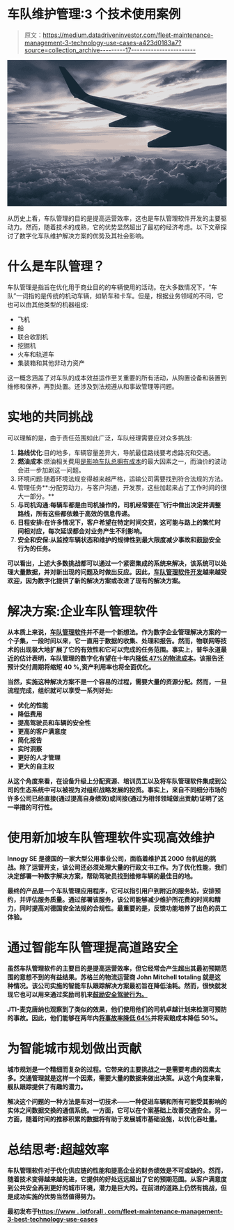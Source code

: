 # 车队维护管理:3 个技术使用案例

> 原文：<https://medium.datadriveninvestor.com/fleet-maintenance-management-3-technology-use-cases-a423d0183a7?source=collection_archive---------17----------------------->

![](img/fc86d78be1caa133328e57841547d48f.png)

从历史上看，车队管理的目的是提高运营效率，这也是车队管理软件开发的主要驱动力。然而，随着技术的成熟，它的优势显然超出了最初的经济考虑。以下文章探讨了数字化车队维护解决方案的优势及其社会影响。

# 什么是车队管理？

车队管理是指旨在优化用于商业目的的车辆使用的活动。在大多数情况下，“车队”一词指的是传统的机动车辆，如轿车和卡车。但是，根据业务领域的不同，它也可以由其他类型的机器组成:

*   飞机
*   船
*   联合收割机
*   挖掘机
*   火车和轨道车
*   集装箱和其他非动力资产

这一概念涵盖了对车队的成本效益运作至关重要的所有活动，从购置设备和装置到维修和保养，再到处置。还涉及到法规遵从和事故管理等问题。

# 实地的共同挑战

可以理解的是，由于责任范围如此广泛，车队经理需要应对众多挑战:

1.  **路线优化**:目的地多，车辆容量差异大，导航最佳路线要考虑路况和交通。
2.  **燃油成本**:燃油相关费用[是影响车队总拥有成本](https://www.automotive-fleet.com/346725/containing-fuel-spend-is-a-top-fleet-focus-despite-price-stability)的最大因素之一，而油价的波动会进一步加剧这一问题。
3.  环境问题:随着环境法规变得越来越严格，运输公司需要找到符合法规的方法。
4.  管理任务**:分配劳动力，与客户沟通，开发票，这些加起来占了工作时间的很大一部分。**
5.  ****与司机沟通**:每辆车都是由司机操作的，司机经常要在飞行中做出决定并调整路线，所有这些都依赖于高效的信息传递。**
6.  ****日程安排**:在许多情况下，客户希望在特定时间交货，这可能与路上的繁忙时间相对应，每次延误都会对业务产生不利影响。**
7.  ****安全和安保**:从监控车辆状态和维护的规律性到最大限度减少事故和鼓励安全行为的任务。**

**可以看出，上述大多数挑战都可以通过一个紧密集成的系统来解决，该系统可以处理大量数据，并对新出现的问题及时做出反应。因此，[车队管理软件开发](https://www.fpt-software.com/)越来越受欢迎，因为数字化提供了新的解决方案或改进了现有的解决方案。**

# **解决方案:企业车队管理软件**

**从本质上来说，[车队管理软件](https://www.fpt-software.com/industries/digital-logistics/)并不是一个新想法。作为数字企业管理解决方案的一个子集，一段时间以来，它一直用于数据的收集、处理和报告。然而，物联网等技术的出现极大地扩展了它的有效性和它可以完成的任务范围。事实上，普华永道最近的估计表明，车队管理的数字化有望在十年内[降低 47%的物流成本](https://www.pwc.com/gx/en/news-room/press-releases/2018/digitisation-and-autonomous-driving-to-halve-costs-by-2030-finds-pwc-truck-study.html)。该报告还预计交付周期将缩短 40 %,资产利用率也将全面优化。**

**当然，实施这种解决方案不是一个容易的过程，需要大量的资源分配。然而，一旦流程完成，组织就可以享受一系列好处:**

*   **优化的性能**
*   **降低费用**
*   **提高驾驶员和车辆的安全性**
*   **更高的客户满意度**
*   **简化报告**
*   **实时洞察**
*   **更好的人才管理**
*   **更大的自主权**

**从这个角度来看，在设备升级上分配资源、培训员工以及将车队管理软件集成到公司的生态系统中可以被视为对组织战略发展的投资。事实上，来自不同细分市场的许多公司已经直接(通过提高自身绩效)或间接(通过为相邻领域做出贡献)证明了这一举措的可行性。**

# **使用新加坡车队管理软件实现高效维护**

**Innogy SE 是德国的一家大型公用事业公司，面临着维护其 2000 台机组的挑战。除了运营开支，该公司还必须处理大量的行政文书工作。为了优化性能，我们决定部署一种数字解决方案，帮助驾驶员找到维修车辆的最佳目的地。**

**最终的产品是一个车队管理应用程序，它可以指引用户到附近的服务站，安排预约，并评估服务质量。通过部署该服务，该公司能够减少维护所花费的时间和精力，同时提高对德国安全法规的合规性。最重要的是，反馈功能培养了出色的员工体验。**

# **通过智能车队管理提高道路安全**

**虽然车队管理软件的主要目的是提高运营效率，但它经常会产生超出其最初预期范围的意想不到的有益结果。苏格兰的物流运营商 John Mitchell totaling 就是这种情况。该公司实施的智能车队跟踪解决方案最初旨在降低油耗。然而，很快就发现它也可以用来通过奖励司机来[鼓励安全驾驶行为。](https://www.travelers.com/business-insights/topics/internet-of-things/smart-fleet-management)**

**JTI-麦克唐纳也观察到了类似的效果，他们使用他们的司机卓越计划来检测可预防的事故。因此，他们能够在两年内[将事故率降低 64%](https://www.arifleet.com/resources/resource-library/customer-story/careless-drivers-become-cautious-drivers-reducing-preventable-accident-rates-by-65-percent/)并将索赔成本降低 50%。**

# **为智能城市规划做出贡献**

**城市规划是一个精细而复杂的过程。它带来的主要挑战之一是需要考虑的因素太多。交通管理就是这样一个因素，需要大量的数据来做出决策。从这个角度来看，舰队跟踪提供了有趣的潜力。**

**解决这个问题的一种方法是车对一切技术——一种促进车辆和所有可能受其影响的实体之间数据交换的通信系统。一方面，它可以在个案基础上改善交通安全。另一方面，随着时间的推移积累的数据将有助于发展城市基础设施，以优化吞吐量。**

# **总结思考:超越效率**

**车队管理软件对于优化供应链的性能和提高企业的财务绩效是不可或缺的。然而，随着技术变得越来越先进，它提供的好处远远超出了它的预期范围。从客户满意度到公共安全再到更好的城市环境，潜力是巨大的。在前进的道路上仍然有挑战，但是成功实施的优势当然值得努力。**

**最初发布于[https://www . iotforall . com/fleet-maintenance-management-3-best-technology-use-cases](https://www.iotforall.com/fleet-maintenance-management-3-best-technology-use-cases)**